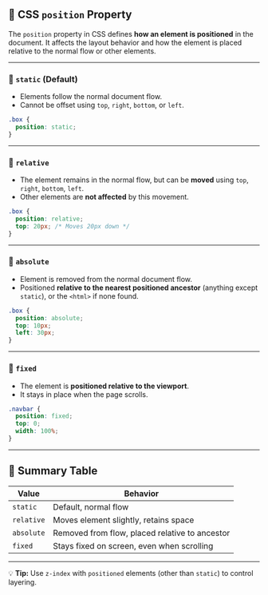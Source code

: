 ## 📍 CSS `position` Property

The `position` property in CSS defines **how an element is positioned** in the document. It affects the layout behavior and how the element is placed relative to the normal flow or other elements.

---

### 🔹 `static` (Default)

- Elements follow the normal document flow.
- Cannot be offset using `top`, `right`, `bottom`, or `left`.

```css
.box {
  position: static;
}
```

---

### 🔹 `relative`

- The element remains in the normal flow, but can be **moved** using `top`, `right`, `bottom`, `left`.
- Other elements are **not affected** by this movement.

```css
.box {
  position: relative;
  top: 20px; /* Moves 20px down */
}
```

---

### 🔹 `absolute`

- Element is removed from the normal document flow.
- Positioned **relative to the nearest positioned ancestor** (anything except `static`), or the `<html>` if none found.

```css
.box {
  position: absolute;
  top: 10px;
  left: 30px;
}
```

---

### 🔹 `fixed`

- The element is **positioned relative to the viewport**.
- It stays in place when the page scrolls.

```css
.navbar {
  position: fixed;
  top: 0;
  width: 100%;
}
```

---

## 🧠 Summary Table

| Value     | Behavior |
|-----------|----------|
| `static`  | Default, normal flow |
| `relative`| Moves element slightly, retains space |
| `absolute`| Removed from flow, placed relative to ancestor |
| `fixed`   | Stays fixed on screen, even when scrolling |

---

💡 **Tip:** Use `z-index` with `positioned` elements (other than `static`) to control layering.